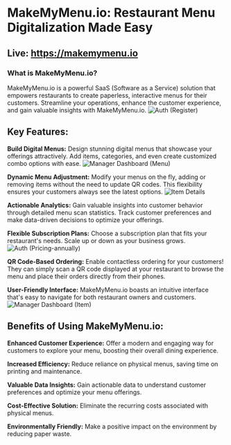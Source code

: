 # MakeMyMenu.io: Restaurant Menu Digitalization Made Easy
## Live: https://makemymenu.io

### What is MakeMyMenu.io?

MakeMyMenu.io is a powerful SaaS (Software as a Service) solution that empowers restaurants to create paperless, interactive menus for their customers. Streamline your operations, enhance the customer experience, and gain valuable insights with MakeMyMenu.io.
![Auth (Register)](https://github.com/Orbin-Ahmed/makemymenu-frontend/assets/93181928/ad2223dc-461b-42c7-8fc2-cded04211ef7)

## <b>Key Features:</b>

<b>Build Digital Menus:</b> Design stunning digital menus that showcase your offerings attractively. Add items, categories, and even create customized combo options with ease.
![Manager  Dashboard (Menu)](https://github.com/Orbin-Ahmed/makemymenu-frontend/assets/93181928/3534fead-b3aa-4fa6-9891-706de463c39b)

<b>Dynamic Menu Adjustment:</b> Modify your menus on the fly, adding or removing items without the need to update QR codes. This flexibility ensures your customers always see the latest options.
![Item Details](https://github.com/Orbin-Ahmed/makemymenu-frontend/assets/93181928/8a814abe-ffb0-4ab7-9ea9-b8e0ea659817)

<b>Actionable Analytics:</b> Gain valuable insights into customer behavior through detailed menu scan statistics. Track customer preferences and make data-driven decisions to optimize your offerings.

<b>Flexible Subscription Plans:</b> Choose a subscription plan that fits your restaurant's needs. Scale up or down as your business grows.
![Auth (Pricing-annually)](https://github.com/Orbin-Ahmed/makemymenu-frontend/assets/93181928/1cfb0cdc-90cb-413b-8d0c-0e788a4cc14f)

<b>QR Code-Based Ordering:</b> Enable contactless ordering for your customers! They can simply scan a QR code displayed at your restaurant to browse the menu and place their orders directly from their phones.

<b>User-Friendly Interface:</b> MakeMyMenu.io boasts an intuitive interface that's easy to navigate for both restaurant owners and customers.
![Manager Dashboard (Item)](https://github.com/Orbin-Ahmed/makemymenu-frontend/assets/93181928/95f4c347-20c8-4648-a326-dc9f1532a7e1)


## <b>Benefits of Using MakeMyMenu.io:</b>

<b>Enhanced Customer Experience:</b> Offer a modern and engaging way for customers to explore your menu, boosting their overall dining experience.

<b>Increased Efficiency:</b> Reduce reliance on physical menus, saving time on printing and maintenance.

<b>Valuable Data Insights:</b> Gain actionable data to understand customer preferences and optimize your menu offerings.

<b>Cost-Effective Solution:</b> Eliminate the recurring costs associated with physical menus.

<b>Environmentally Friendly:</b> Make a positive impact on the environment by reducing paper waste.
